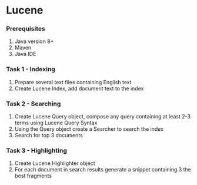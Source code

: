 # Lucene

### Prerequisites
1. Java version 8+
2. Maven
3. Java IDE


### Task 1 - Indexing
1. Prepare several text files containing English text
2. Create Lucene Index, add document text to the index


### Task 2 - Searching
1. Create Lucene Query object, compose any query containing at least 2-3 terms using Lucene Query Syntax
2. Using the Query object create a Searcher to search the index
3. Search for top 3 documents


### Task 3 - Highlighting
1. Create Lucene Highlighter object
2. For each document in search results generate a snippet containing 3 the best fragments
